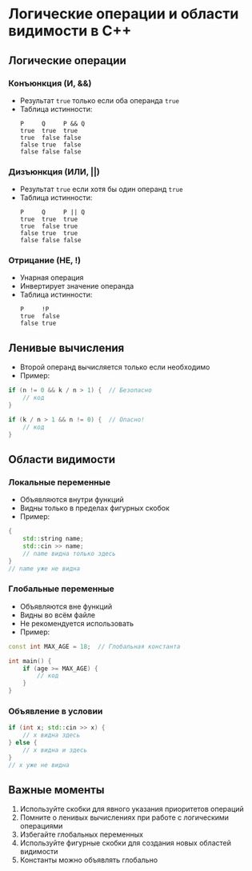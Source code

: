 # Логические операции и области видимости в C++

## Логические операции

### Конъюнкция (И, &&)
- Результат `true` только если оба операнда `true`
- Таблица истинности:
  ```
  P     Q     P && Q
  true  true  true
  true  false false
  false true  false
  false false false
  ```

### Дизъюнкция (ИЛИ, ||)
- Результат `true` если хотя бы один операнд `true`
- Таблица истинности:
  ```
  P     Q     P || Q
  true  true  true
  true  false true
  false true  true
  false false false
  ```

### Отрицание (НЕ, !)
- Унарная операция
- Инвертирует значение операнда
- Таблица истинности:
  ```
  P     !P
  true  false
  false true
  ```

## Ленивые вычисления
- Второй операнд вычисляется только если необходимо
- Пример:
```cpp
if (n != 0 && k / n > 1) {  // Безопасно
    // код
}

if (k / n > 1 && n != 0) {  // Опасно!
    // код
}
```

## Области видимости

### Локальные переменные
- Объявляются внутри функций
- Видны только в пределах фигурных скобок
- Пример:
```cpp
{
    std::string name;
    std::cin >> name;
    // name видна только здесь
}
// name уже не видна
```

### Глобальные переменные
- Объявляются вне функций
- Видны во всём файле
- Не рекомендуется использовать
- Пример:
```cpp
const int MAX_AGE = 18;  // Глобальная константа

int main() {
    if (age >= MAX_AGE) {
        // код
    }
}
```

### Объявление в условии
```cpp
if (int x; std::cin >> x) {
    // x видна здесь
} else {
    // x видна и здесь
}
// x уже не видна
```

## Важные моменты
1. Используйте скобки для явного указания приоритетов операций
2. Помните о ленивых вычислениях при работе с логическими операциями
3. Избегайте глобальных переменных
4. Используйте фигурные скобки для создания новых областей видимости
5. Константы можно объявлять глобально 